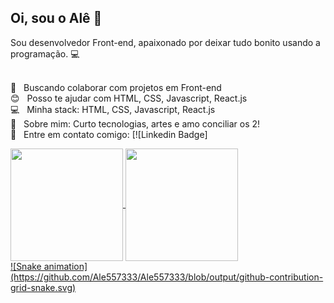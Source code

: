 
## Oi, sou o Alê :wave:
Sou desenvolvedor Front-end, apaixonado por deixar tudo bonito usando a programação. :computer:
 
 <br/> :purple_heart: &nbsp; Buscando colaborar com projetos em Front-end
 <br/> :blush: &nbsp; Posso te ajudar com HTML, CSS, Javascript, React.js
 <br/> :computer: &nbsp; Minha stack: HTML, CSS, Javascript, React.js
 <br/> :speech_balloon:  &nbsp; Sobre mim: Curto tecnologias, artes e amo conciliar os 2!
 <br/> :email: &nbsp; Entre em contato comigo: [![Linkedin Badge]

<div>
  <a href="https://github.com/Ale557333">
  <img height="180em"   align="center" src="https://github-readme-stats.vercel.app/api?username=Ale557333&show_icons=true&theme=tokyonight&include_all_commits=true&count_private=true"/>
  <img height="180em"  align="center" src="https://github-readme-stats.vercel.app/api/top-langs/?username=Ale557333&&layout=compact&hide=shell&theme=tokyonight"/>
  
</div>
 ![Snake animation](https://github.com/Ale557333/Ale557333/blob/output/github-contribution-grid-snake.svg)
 
 

